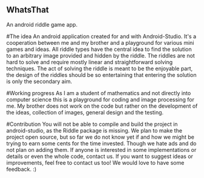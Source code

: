 ## WhatsThat
An android riddle game app.

#The idea
An android application created for and with Android-Studio. It's a cooperation between me and my brother and a playground for various mini games and ideas. All riddle types have the central idea to find the solution to an arbitrary image provided and hidden by the riddle. The riddles are not hard to solve and require mostly linear and straightforward solving techniques. The act of solving the riddle is meant to be the enjoyable part, the design of the riddles should be so entertaining that entering the solution is only the secondary aim.

#Working progress
As I am a student of mathematics and not directly into computer science this is a playground for coding and image processing for me. My brother does not work on the code but rather on the development of the ideas, collection of images, general design and the testing. 

#Contribution
You will not be able to compile and build the project in android-studio, as the Riddle package is missing. We plan to make the project open source, but so far we do not know yet if and how we might be trying to earn some cents for the time invested. Though we hate ads and do not plan on adding them. If anyone is interested in some implementations or details or even the whole code, contact us. If you want to suggest ideas or improvements, feel free to contact us too! We would love to have some feedback. :)


